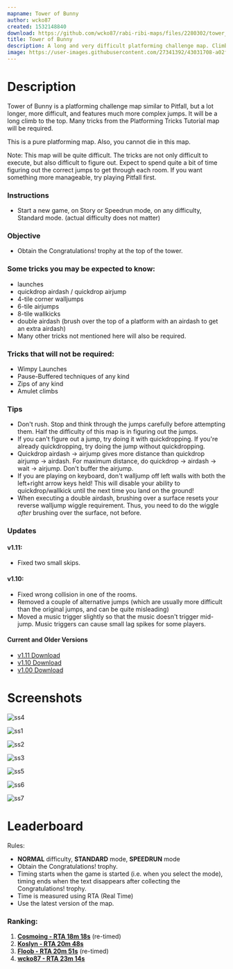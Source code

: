 ```yaml
---
mapname: Tower of Bunny
author: wcko87
created: 1532148840
download: https://github.com/wcko87/rabi-ribi-maps/files/2280302/tower_of_bunny_v1_11.zip
title: Tower of Bunny
description: A long and very difficult platforming challenge map. Climb to the top of the tower!
image: https://user-images.githubusercontent.com/27341392/43031708-a02f121e-8cd9-11e8-82e4-006b2a93d322.png
---
```


# Description

Tower of Bunny is a platforming challenge map similar to Pitfall, but a lot longer, more difficult, and features much more complex jumps. It will be a long climb to the top.
Many tricks from the Platforming Tricks Tutorial map will be required.

This is a pure platforming map. Also, you cannot die in this map.

Note: This map will be quite difficult. The tricks are not only difficult to execute, but also difficult to figure out. Expect to spend quite a bit of time figuring out the correct jumps to get through each room. If you want something more manageable, try playing Pitfall first.

### Instructions
- Start a new game, on Story or Speedrun mode, on any difficulty, Standard mode. (actual difficulty does not matter)

### Objective
- Obtain the Congratulations! trophy at the top of the tower.

### Some tricks you may be expected to know:
- launches
- quickdrop airdash / quickdrop airjump
- 4-tile corner walljumps
- 6-tile airjumps
- 8-tile wallkicks
- double airdash (brush over the top of a platform with an airdash to get an extra airdash)
- Many other tricks not mentioned here will also be required.

### Tricks that will not be required:
- Wimpy Launches
- Pause-Buffered techniques of any kind
- Zips of any kind
- Amulet climbs

### Tips
- Don't rush. Stop and think through the jumps carefully before attempting them. Half the difficulty of this map is in figuring out the jumps.
- If you can't figure out a jump, try doing it with quickdropping. If you're already quickdropping, try doing the jump without quickdropping.
- Quickdrop airdash -> airjump gives more distance than quickdrop airjump -> airdash. For maximum distance, do quickdrop -> airdash -> wait -> airjump. Don't buffer the airjump.
- If you are playing on keyboard, don't walljump off left walls with both the left+right arrow keys held! This will disable your ability to quickdrop/wallkick until the next time you land on the ground!
- When executing a double airdash, brushing over a surface resets your reverse walljump wiggle requirement. Thus, you need to do the wiggle *after* brushing over the surface, not before.

### Updates

#### v1.11:
- Fixed two small skips.

#### v1.10:
- Fixed wrong collision in one of the rooms.
- Removed a couple of alternative jumps (which are usually more difficult than the original jumps, and can be quite misleading)
- Moved a music trigger slightly so that the music doesn't trigger mid-jump. Music triggers can cause small lag spikes for some players.

#### Current and Older Versions
- [v1.11 Download](https://github.com/wcko87/rabi-ribi-maps/files/2280302/tower_of_bunny_v1_11.zip)
- [v1.10 Download](https://github.com/wcko87/rabi-ribi-maps/files/2234810/tower_of_bunny_v1_10.zip)
- [v1.00 Download](https://github.com/wcko87/rabi-ribi-maps/files/2215852/tower_of_bunny_v1_00.zip)


# Screenshots
![ss4](https://user-images.githubusercontent.com/27341392/43031709-a05b569e-8cd9-11e8-912d-3ec8663bc475.png)

![ss1](https://user-images.githubusercontent.com/27341392/43031706-9fd2e17e-8cd9-11e8-8795-d1db7a9f5719.png)

![ss2](https://user-images.githubusercontent.com/27341392/43031707-a001d7e0-8cd9-11e8-9bf9-0abb4caeeae9.png)

![ss3](https://user-images.githubusercontent.com/27341392/43031708-a02f121e-8cd9-11e8-82e4-006b2a93d322.png)

![ss5](https://user-images.githubusercontent.com/27341392/43031710-a08ba3b2-8cd9-11e8-8870-99e3c793fa6f.png)

![ss6](https://user-images.githubusercontent.com/27341392/43031711-a0b9e592-8cd9-11e8-8bcb-7d52dda68ced.png)

![ss7](https://user-images.githubusercontent.com/27341392/43031712-a0e1fd5c-8cd9-11e8-8185-30db04f4128e.png)

# Leaderboard
Rules:
* **NORMAL** difficulty, **STANDARD** mode, **SPEEDRUN** mode
* Obtain the Congratulations! trophy.
* Timing starts when the game is started (i.e. when you select the mode), timing ends when the text disappears after collecting the Congratulations! trophy.
* Time is measured using RTA (Real Time)
* Use the latest version of the map.


### Ranking:

1. [**Cosmoing - RTA 18m 18s**](https://youtu.be/oLODVKXp4XA) (re-timed)
2. [**Koslyn - RTA 20m 48s**](https://www.youtube.com/watch?v=zswDzSH4F08)
3. [**Floob - RTA 20m 51s**](https://www.youtube.com/watch?v=hWsFma7AKnw) (re-timed)
4. [**wcko87 - RTA 23m 14s**](https://www.youtube.com/watch?v=yw5GnnABKWM)

